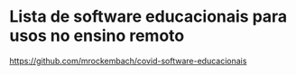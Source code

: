 # Lista de software educacionais para usos no ensino remoto
https://github.com/mrockembach/covid-software-educacionais

